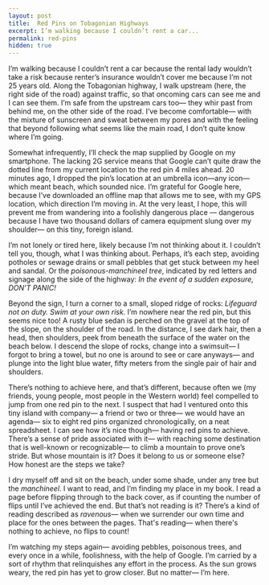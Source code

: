 ```yaml
---
layout: post
title:  Red Pins on Tobagonian Highways
excerpt: I’m walking because I couldn’t rent a car...
permalink: red-pins
hidden: true
---
```

I’m walking because I couldn’t rent a car because the rental lady wouldn’t take a risk because renter’s insurance wouldn’t cover me because I’m not 25 years old. Along the Tobagonian highway, I walk upstream (here, the right side of the road) against traffic, so that oncoming cars can see me and I can see them. I’m safe from the upstream cars too— they whir past from behind me, on the other side of the road. I’ve become comfortable— with the mixture of sunscreen and sweat between my pores and with the feeling that beyond following what seems like the main road, I don’t quite know where I’m going. 

Somewhat infrequently, I’ll check the map supplied by Google on my smartphone. The lacking 2G service means that Google can’t quite draw the dotted line from my current location to the red pin 4 miles ahead. 20 minutes ago, I dropped the pin’s location at an umbrella icon—any icon— which meant beach, which sounded nice. I’m grateful for Google here, because I’ve downloaded an offline map that allows me to see, with my GPS location, which direction I’m moving in. At the very least, I hope, this will prevent me from wandering into a foolishly dangerous place — dangerous because I have two thousand dollars of camera equipment slung over my shoulder— on this tiny, foreign island. 

I’m not lonely or tired here, likely because I’m not thinking about it. I couldn’t tell you, though, what I was thinking about. Perhaps, it’s each step, avoiding potholes or sewage drains or small pebbles that get stuck between my heel and sandal. Or the *poisonous-manchineel tree*, indicated by red letters and signage along the side of the highway: *In the event of a sudden exposure, DON’T PANIC!*

Beyond the sign, I turn a corner to a small, sloped ridge of rocks: *Lifeguard not on duty. Swim at your own risk.* I’m nowhere near the red pin, but this seems nice too! A rusty blue sedan is perched on the gravel at the top of the slope, on the shoulder of the road. In the distance, I see dark hair, then a head, then shoulders, peek from beneath the surface of the water on the beach below. I descend the slope of rocks, change into a swimsuit— I forgot to bring a towel, but no one is around to see or care anyways— and plunge into the light blue water, fifty meters from the single pair of hair and shoulders. 

There’s nothing to achieve here, and that’s different, because often we (my friends, young people, most people in the Western world) feel compelled to jump from one red pin to the next. I suspect that had I ventured onto this tiny island with company— a friend or two or three— we would have an agenda— six to eight red pins organized chronologically, on a neat spreadsheet. I can see how it’s nice though— having red pins to achieve. There’s a sense of pride associated with it— with reaching some destination that is well-known or recognizable— to climb a mountain to prove one’s stride. But whose mountain is it? Does it belong to us or someone else? How honest are the steps we take?

I dry myself off and sit on the beach, under some shade, under any tree but the *manchineel*. I want to read, and I’m finding my place in my book. I read a page before flipping through to the back cover, as if counting the number of flips until I’ve achieved the end. But that’s not reading is it? There’s a kind of reading described as *ravenous*— when we surrender our own time and place for the ones between the pages. That's reading— when there's nothing to achieve, no flips to count! 

I’m watching my steps again— avoiding pebbles, poisonous trees, and every once in a while, foolishness, with the help of Google. I’m carried by a sort of rhythm that relinquishes any effort in the process. As the sun grows weary, the red pin has yet to grow closer. But no matter— I’m here.

